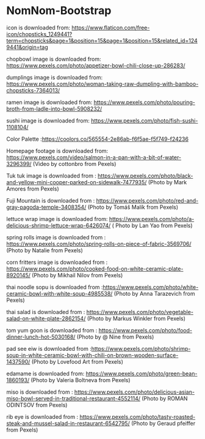 # NomNom-Bootstrap

icon is downloaded from: https://www.flaticon.com/free-icon/chopsticks_1249441?term=chopsticks&page=1&position=15&page=1&position=15&related_id=1249441&origin=tag

chopbowl image is downloaded from: https://www.pexels.com/photo/appetizer-bowl-chili-close-up-286283/

dumplings image is downloaded from: https://www.pexels.com/photo/woman-taking-raw-dumpling-with-bamboo-chopsticks-7364013/

ramen image is downloaded from: https://www.pexels.com/photo/pouring-broth-from-ladle-into-bowl-5908232/

sushi image is downloaded from: https://www.pexels.com/photo/fish-sushi-1108104/

Color Palette :https://coolors.co/565554-2e86ab-f6f5ae-f5f749-f24236

Homepage footage is downloaded from: https://www.pexels.com/video/salmon-in-a-pan-with-a-bit-of-water-3296399/ (Video by cottonbro from Pexels)

Tuk tuk image is downloaded from : https://www.pexels.com/photo/black-and-yellow-mini-cooper-parked-on-sidewalk-7477935/ (Photo by Mark Amores from Pexels)

Fuji Mountain is downloaded from : https://www.pexels.com/photo/red-and-gray-pagoda-temple-3408354/ (Photo by Tomáš Malík from Pexels)


lettuce wrap image is downloaded from: https://www.pexels.com/photo/a-delicious-shrimp-lettuce-wrap-6426074/ ( Photo by Lan Yao from Pexels)

spring rolls image is downloaded from : https://www.pexels.com/photo/spring-rolls-on-piece-of-fabric-3569706/ (Photo by Natalie from Pexels)

corn fritters image is downloaded from : https://www.pexels.com/photo/cooked-food-on-white-ceramic-plate-8920145/ (Photo by Mikhail Nilov from Pexels)

thai noodle sopu is downloaded from :https://www.pexels.com/photo/white-ceramic-bowl-with-white-soup-4985538/ (Photo by Anna Tarazevich from Pexels)

thai salad is downloaded from : https://www.pexels.com/photo/vegetable-salad-on-white-plate-2862154/ (Photo by Markus Winkler from Pexels)

tom yum goon is downloaded from : https://www.pexels.com/photo/food-dinner-lunch-hot-5030168/ (Photo by @ Nine from Pexels)

pad see eiw is downloaded from :https://www.pexels.com/photo/shrimp-soup-in-white-ceramic-bowl-with-chili-on-brown-wooden-surface-1437590/ (Photo by Lovefood Art from Pexels)

edamame is downloaded from: https://www.pexels.com/photo/green-bean-1860193/ (Photo by Valeria Boltneva from Pexels)

miso is downloaded from : https://www.pexels.com/photo/delicious-asian-miso-bowl-served-in-traditional-restaurant-4552114/ (Photo by ROMAN ODINTSOV from Pexels)

rib eye is downloaded from : https://www.pexels.com/photo/tasty-roasted-steak-and-mussel-salad-in-restaurant-6542795/ (Photo by Geraud pfeiffer from Pexels)